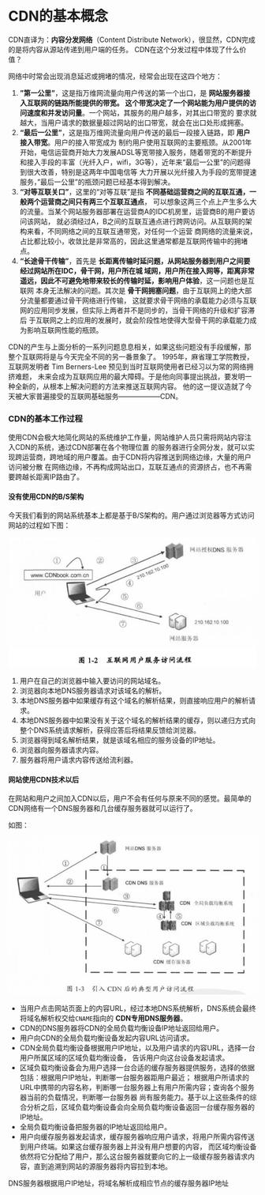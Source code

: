 CDN的基本概念
=================================================================
CDN直译为：**内容分发网络**（Content Distribute Network），很显然，CDN完成的是将内容从源站传递到用户端的任务。
CDN在这个分发过程中体现了什么价值？

网络中时常会出现消息延迟或拥堵的情况，经常会出现在这四个地方：

1. **”第一公里”**，这是指万维网流量向用户传送的第一个出口，是 **网站服务器接入互联网的链路所能提供的带宽。
这个带宽决定了一个网站能为用户提供的访问速度和并发访问量**。一个网站，其服务的用户越多，对其出口带宽的
要求就越大，当用户请求的数据量超过网站的出口带宽，就会在出口处形成拥塞。
2. **“最后一公里”**，这是指万维网流量向用户传送的最后一段接入链路，即 **用户接入带宽**。用户的接入带宽成为
制约用户使用互联网的主要瓶颈。从2001年开始，电信运营商开始大力发展ADSL等宽带接入服务，随着带宽的不断提升
和接入手段的丰富（光纤入户，wifi，3G等），近年来“最后一公里”的问题得到很大改善，特别是这两年中国电信等
大力开展以光纤接入为手段的宽带提速服务，”最后一公里”的瓶颈问题已经基本得到解决。
3. **“对等互联关口”**，这里的“对等互联”是指 **不同基础运营商之间的互联互通，一般两个运营商之间只有两三个互联互通点**，
可以想象这两三个点上产生多么大的流量。当某个网站服务器部署在运营商A的IDC机房里，运营商B的用户要访问该网站，
就必須经过A，B之间的互联互通点进行跨网访问。从互联网的架构来看，不同网络之间的互联互通带宽，对任何一个运营
商网络的流量来说，占比都比较小，收敛比是非常高的，因此这里通常都是互联网传输中的拥堵点。
4. **“长途骨干传输”**，首先是 **长距离传输时延问题，从网站服务器到用户之间要经过网站所在IDC，骨干网，用户所在城
域网，用户所在接入网等，距离非常遥远，因此不可避免地带来较长的传输时延，影响用户体验**，这一问题也是互联网
本身无法解决的问题。其次是 **骨干网拥塞问题**，由于互联网上的绝大部分流量都要通过骨干网络进行传输，
这就要求骨干网络的承载能力必须与互联网的应用同步发展，但实际上两者并不是同步的，当骨干网络的升级和扩容滞后
于互联网之上的应用的发展时，就会阶段性地使得大型骨干网的承载能力成为影响互联网性能的瓶颈。

CDN的产生与上面分析的一系列问题息息相关，如果这些问题没有手段缓解，那整个互联网将是与今天完全不同的另一番景象了。
1995年，麻省理工学院教授，互联网发明者 Tim Berners-Lee 预见到当时互联网使用者已经习以为常的网络拥挤难题，
未来会成为互联网应用的最大障碍。于是他向同事提出挑战，要发明一种全新的，从根本上解决问题的方法来推送互联网内容。
他的这一提议造就了今天被大家普遍接受的互联网基础服务——————CDN。

### CDN的基本工作过程
使用CDN会极大地简化网站的系统维护工作量，网站维护人员只需将网站内容注入CDN的系统，通过CDN部署在各个物理位置
的服务器进行全网分发，就可以实现跨运营商，跨地域的用户覆盖。由于CDN将内容推送到网络边缘，大量的用户访问被分散
在网络边缘，不再构成网站出口，互联互通点的资源挤占，也不再需要跨越长距离IP路由了。

#### 没有使用CDN的B/S架构
今天我们看到的网站系统基本上都是基于B/S架构的。用户通过浏览器等方式访问网站的过程如下图：

![n1-1](imgs/n1-1.png)

1. 用户在自己的浏览器中输入要访问的网站域名。
2. 浏览器向本地DNS服务器请求对该域名的解析。
3. 本地DNS服务器中如果缓存有这个域名的解析结果，则直接响应用户的解析请求。
4. 本地DNS服务器中如果没有关于这个域名的解析结果的缓存，则以递归方式向整个DNS系统请求解析，获得应答后将结果反馈给浏览器。
5. 浏览器得到域名解析结果，就是该域名相应的服务设备的IP地址。
6. 浏览器向服务器请求内容。
7. 服务器将用户请求内容传送给流利器。

#### 网站使用CDN技术以后
在网站和用户之间加入CDN以后，用户不会有任何与原来不同的感觉。最简单的CDN网络有一个DNS服务器和几台缓存服务器就可以运行了。

如图：

![n1-2](imgs/n1-2.png)

+ 当用户点击网站页面上的内容URL，经过本地DNS系统解析，DNS系统会最终将域名解析权交给`CNAME`指向的 **CDN专用DNS服务器**。
+ CDN的DNS服务器将CDN的全局负载均衡设备IP地址返回给用户。
+ 用户向CDN的全局负载均衡设备发起内容URL访问请求。
+ CDN全局负载均衡设备根据用户IP地址，以及用户请求的内容URL，选择一台用户所属区域的区域负载均衡设备，
告诉用户向这台设备发起请求。
+ 区域负载均衡设备会为用户选择一台合适的缓存服务器提供服务，选择的依据包括：根据用户IP地址，判断哪一台服务器距用户最近；
根据用户所请求的URL中携带的内容名称，判断哪一台服务器上有用户所需内容；查询各个服务器当前的负载情况，判断哪一台服务器
尚有服务能力。基于以上这些条件的综合分析之后，区域负载均衡设备会向全局负载均衡设备返回一台缓存服务器的IP地址。
+ 全局负载均衡设备把服务器的IP地址返回给用户。
+ 用户向缓存服务器发起请求，缓存服务器响应用户请求，将用户所需内容传送到用户终端。如果这台缓存服务器上并没有用户想要的内容，
而区域均衡设备依然将它分配给了用户，那么这台服务器就要向它的上一级缓存服务器请求内容，直到追溯到网站的源服务器将内容拉到本地。

DNS服务器根据用户IP地址，将域名解析成相应节点的缓存服务器IP地址
